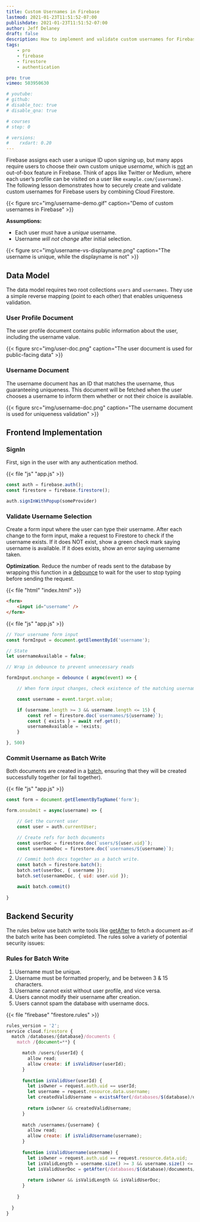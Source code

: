 ```yaml
---
title: Custom Usernames in Firebase
lastmod: 2021-01-23T11:51:52-07:00
publishdate: 2021-01-23T11:51:52-07:00
author: Jeff Delaney
draft: false
description: How to implement and validate custom usernames for Firebase users with Cloud Firestore
tags: 
    - pro
    - firebase
    - firestore
    - authentication

pro: true
vimeo: 503950630

# youtube: 
# github: 
# disable_toc: true
# disable_qna: true

# courses
# step: 0

# versions:
#    rxdart: 0.20
---
```


Firebase assigns each user a unique ID upon signing up, but many apps require users to choose their own custom unique *username*, which is [not](https://github.com/firebase/firebaseui-web/issues/580) an out-of-box feature in Firebase. Think of apps like Twitter or Medium, where each user’s profile can be visited on a user like `example.com/{username}`.  The following lesson demonstrates how to securely create and validate custom usernames for Firebase users by combining Cloud Firestore. 

{{< figure src="img/username-demo.gif" caption="Demo of custom usernames in Firebase" >}}


**Assumptions:** 

- Each user must have a *unique* username.
- Username *will not change* after initial selection.


{{< figure src="img/username-vs-displayname.png" caption="The username is unique, while the displayname is not" >}}

## Data Model

The data model requires two root collections `users` and `usernames`. They use a simple reverse mapping (point to each other) that enables uniqueness validation. 

### User Profile Document

The user profile document contains public information about the user, including the username value. 

{{< figure src="img/user-doc.png" caption="The user document is used for public-facing data" >}}

### Username Document

The username document has an ID that matches the username, thus guaranteeing uniqueness. This document will be fetched when the user chooses a username to inform them whether or not their choice is available.

{{< figure src="img/username-doc.png" caption="The username document is used for uniqueness validation" >}}

## Frontend Implementation

### SignIn

First, sign in the user with any authentication method. 

{{< file "js" "app.js" >}}
```javascript
const auth = firebase.auth();
const firestore = firebase.firestore();

auth.signInWithPopup(someProvider)
```

### Validate Username Selection

Create a form input where the user can type their username. After each change to the form input, make a request to Firestore to check if the username exists. If it does NOT exist, show a green check mark saying username is available. If it does exists, show an error saying username taken.

**Optimization**. Reduce the number of reads sent to the database by wrapping this function in a [debounce](https://lodash.com/docs/#debounce) to wait for the user to stop typing before sending the request. 

{{< file "html" "index.html" >}}
```html
<form>
    <input id="username" />
</form>
```


{{< file "js" "app.js" >}}
```javascript
// Your username form input
const formInput = document.getElementById('username');

// State
let usernameAvailable = false;

// Wrap in debounce to prevent unnecessary reads

formInput.onchange = debounce ( async(event) => {

    // When form input changes, check existence of the matching username doc in db

    const username = event.target.value;

    if (username.length >= 3 && username.length <= 15) {
        const ref = firestore.doc(`usernames/${username}`);
        const { exists } = await ref.get();
        usernameAvailable = !exists;
    } 

}, 500)
```

### Commit Username as Batch Write

Both documents are created in a [batch](https://firebase.google.com/docs/firestore/manage-data/transactions), ensuring that they will be created successfully together (or fail together). 

{{< file "js" "app.js" >}}
```javascript
const form = document.getElementByTagName('form');

form.onsubmit = async(username) => {

    // Get the current user
    const user = auth.currentUser;

    // Create refs for both documents
    const userDoc = firestore.doc(`users/${user.uid}`);
    const usernameDoc = firestore.doc(`usernames/${username}`);

    // Commit both docs together as a batch write. 
    const batch = firestore.batch();
    batch.set(userDoc, { username });
    batch.set(usernameDoc, { uid: user.uid });

    await batch.commit()
    
}
```


## Backend Security

The rules below use batch write tools like [getAfter](https://firebase.google.com/docs/reference/rules/rules.firestore#.getAfter) to fetch a document as-if the batch write has been completed. The rules solve a variety of potential security issues: 

### Rules for Batch Write

1. Username must be unique.
1. Username must be formatted properly, and be between 3 & 15 characters.  
1. Username cannot exist without user profile, and vice versa. 
1. Users cannot modify their username after creation.
1. Users cannot spam the database with username docs.

{{< file "firebase" "firestore.rules" >}}
```javascript
rules_version = '2';
service cloud.firestore {
  match /databases/{database}/documents {
    match /{document=**} {

      match /users/{userId} {
      	allow read;
        allow create: if isValidUser(userId);
      }
      
      function isValidUser(userId) {
        let isOwner = request.auth.uid == userId;
      	let username = request.resource.data.username;
        let createdValidUsername = existsAfter(/databases/$(database)/documents/usernames/$(username));
        
        return isOwner && createdValidUsername;
      }
      
      match /usernames/{username} {
      	allow read;
        allow create: if isValidUsername(username);
      }
      
      function isValidUsername(username) {
        let isOwner = request.auth.uid == request.resource.data.uid;
        let isValidLength = username.size() >= 3 && username.size() <= 15;
        let isValidUserDoc = getAfter(/databases/$(database)/documents/users/$(request.auth.uid)).data.username == username;
        
        return isOwner && isValidLength && isValidUserDoc;     
      }
      
    }
    
  }
}
```